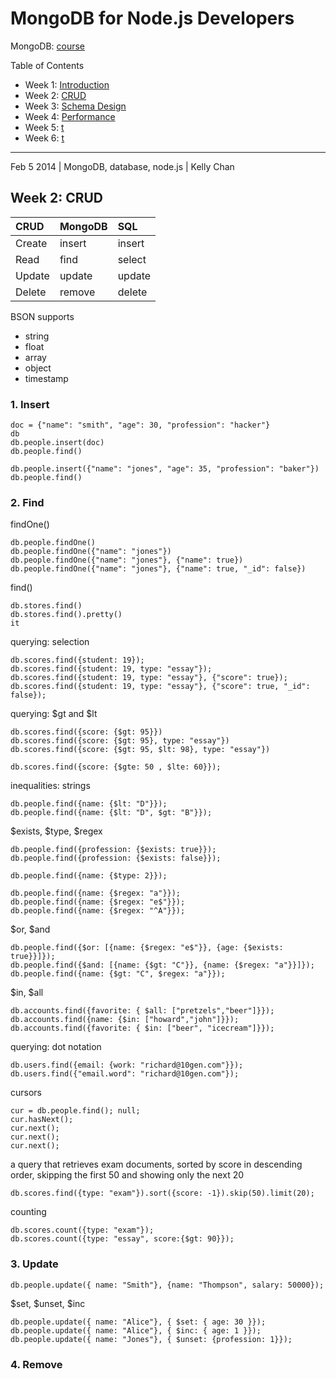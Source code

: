 # MongoDB for Node.js Developers

MongoDB: [course](https://education.mongodb.com/courses/10gen/M101JS/2014_March/about)

Table of Contents
- Week 1: [Introduction](https://github.com/KellyChan/notebook/blob/master/tech/20140203-MongoDB_for_Nodejs_Developers_Week1.md)
- Week 2: [CRUD](https://github.com/KellyChan/notebook/blob/master/tech/20140203-MongoDB_for_Nodejs_Developers_Week2.md)
- Week 3: [Schema Design](https://github.com/KellyChan/notebook/blob/master/tech/20140203-MongoDB_for_Nodejs_Developers_Week3.md)
- Week 4: [Performance](https://github.com/KellyChan/notebook/blob/master/tech/20140203-MongoDB_for_Nodejs_Developers_Week4.md)
- Week 5: [t](https://github.com/KellyChan/notebook/blob/master/tech/20140203-MongoDB_for_Nodejs_Developers_Week5.md)
- Week 6: [t](https://github.com/KellyChan/notebook/blob/master/tech/20140203-MongoDB_for_Nodejs_Developers_Week6.md)

---
Feb 5 2014 | MongoDB, database, node.js | Kelly Chan
## Week 2: CRUD
| CRUD   | MongoDB | SQL    |
|:-------|:--------|:-------|
| Create | insert  | insert |
| Read   | find    | select |
| Update | update  | update |
| Delete | remove  | delete |

BSON supports
- string
- float
- array
- object
- timestamp

### 1. Insert

```
doc = {"name": "smith", "age": 30, "profession": "hacker"}
db
db.people.insert(doc)
db.people.find()

db.people.insert({"name": "jones", "age": 35, "profession": "baker"})
db.people.find()
```

### 2. Find

findOne()
```
db.people.findOne()
db.people.findOne({"name": "jones"})
db.people.findOne({"name": "jones"}, {"name": true})
db.people.findOne({"name": "jones"}, {"name": true, "_id": false})
```
find()
```
db.stores.find()
db.stores.find().pretty()
it
```
querying: selection
```
db.scores.find({student: 19});
db.scores.find({student: 19, type: "essay"});
db.scores.find({student: 19, type: "essay"}, {"score": true});
db.scores.find({student: 19, type: "essay"}, {"score": true, "_id": false});
```
querying: $gt and $lt
```
db.scores.find({score: {$gt: 95}})
db.scores.find({score: {$gt: 95}, type: "essay"})
db.scores.find({score: {$gt: 95, $lt: 98}, type: "essay"})

db.scores.find({score: {$gte: 50 , $lte: 60}});
```
inequalities: strings
```
db.people.find({name: {$lt: "D"}});
db.people.find({name: {$lt: "D", $gt: "B"}});
```
$exists, $type, $regex
```
db.people.find({profession: {$exists: true}});
db.people.find({profession: {$exists: false}});

db.people.find({name: {$type: 2}});

db.people.find({name: {$regex: "a"}});
db.people.find({name: {$regex: "e$"}});
db.people.find({name: {$regex: "^A"}});
```
$or, $and
```
db.people.find({$or: [{name: {$regex: "e$"}}, {age: {$exists: true}}]});
db.people.find({$and: [{name: {$gt: "C"}}, {name: {$regex: "a"}}]});
db.people.find({name: {$gt: "C", $regex: "a"}});
```
$in, $all
```
db.accounts.find({favorite: { $all: ["pretzels","beer"]}});
db.accounts.find({name: {$in: ["howard","john"]}});
db.accounts.find({favorite: { $in: ["beer", "icecream"]}});
```
querying: dot notation
```
db.users.find({email: {work: "richard@10gen.com"}});
db.users.find({"email.word": "richard@10gen.com"});
```
cursors
```
cur = db.people.find(); null;
cur.hasNext();
cur.next();
cur.next();
cur.next();
```
a query that retrieves exam documents, sorted by score in descending order, skipping the first 50 and showing only the next 20
```
db.scores.find({type: "exam"}).sort({score: -1}).skip(50).limit(20);
```
counting
```
db.scores.count({type: "exam"});
db.scores.count({type: "essay", score:{$gt: 90}});
```

### 3. Update

```
db.people.update({ name: "Smith"}, {name: "Thompson", salary: 50000});
```
$set, $unset, $inc
```
db.people.update({ name: "Alice"}, { $set: { age: 30 }});
db.people.update({ name: "Alice"}, { $inc: { age: 1 }});
db.people.update({ name: "Jones"}, { $unset: {profession: 1}});
```
### 4. Remove
